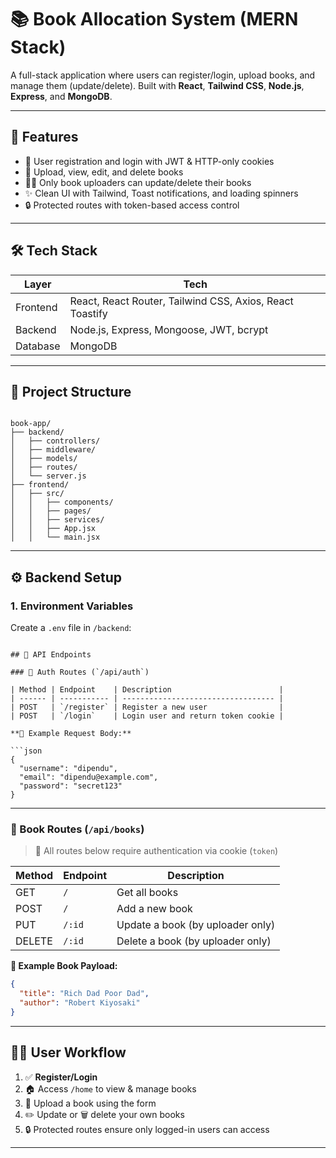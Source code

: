 # 📚 Book Allocation System (MERN Stack)

A full-stack application where users can register/login, upload books, and manage them (update/delete). Built with **React**, **Tailwind CSS**, **Node.js**, **Express**, and **MongoDB**.

---

## 🚀 Features

- 🔐 User registration and login with JWT & HTTP-only cookies
- 📘 Upload, view, edit, and delete books
- 🧑‍💻 Only book uploaders can update/delete their books
- ✨ Clean UI with Tailwind, Toast notifications, and loading spinners
- 🔒 Protected routes with token-based access control

---

## 🛠️ Tech Stack

| Layer     | Tech                           |
|-----------|--------------------------------|
| Frontend  | React, React Router, Tailwind CSS, Axios, React Toastify |
| Backend   | Node.js, Express, Mongoose, JWT, bcrypt |
| Database  | MongoDB                        |

---

## 📁 Project Structure

```

book-app/
├── backend/
│   ├── controllers/
│   ├── middleware/
│   ├── models/
│   ├── routes/
│   └── server.js
├── frontend/
│   ├── src/
│   │   ├── components/
│   │   ├── pages/
│   │   ├── services/
│   │   ├── App.jsx
│   │   └── main.jsx

```

---

## ⚙️ Backend Setup

### 1. Environment Variables

Create a `.env` file in `/backend`:

```

## 🔐 API Endpoints

### 🔸 Auth Routes (`/api/auth`)

| Method | Endpoint    | Description                        |
| ------ | ----------- | ---------------------------------- |
| POST   | `/register` | Register a new user                |
| POST   | `/login`    | Login user and return token cookie |

**📝 Example Request Body:**

```json
{
  "username": "dipendu",
  "email": "dipendu@example.com",
  "password": "secret123"
}
```

---

### 📘 Book Routes (`/api/books`)

> 🔐 All routes below require authentication via cookie (`token`)

| Method | Endpoint | Description                      |
| ------ | -------- | -------------------------------- |
| GET    | `/`      | Get all books                    |
| POST   | `/`      | Add a new book                   |
| PUT    | `/:id`   | Update a book (by uploader only) |
| DELETE | `/:id`   | Delete a book (by uploader only) |

**📝 Example Book Payload:**

```json
{
  "title": "Rich Dad Poor Dad",
  "author": "Robert Kiyosaki"
}
```

---

## 🧑‍💻 User Workflow

1. ✅ **Register/Login**
2. 🏠 Access `/home` to view & manage books
3. 📘 Upload a book using the form
4. ✏️ Update or 🗑️ delete your own books
5. 🔒 Protected routes ensure only logged-in users can access

---



